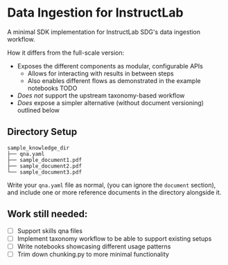 # Data Ingestion for InstructLab

A minimal SDK implementation for InstructLab SDG's data ingestion workflow.

How it differs from the full-scale version:
- Exposes the different components as modular, configurable APIs
    - Allows for interacting with results in between steps
    - Also enables different flows as demonstrated in the example notebooks TODO
- *Does not* support the upstream taxonomy-based workflow
- *Does* expose a simpler alternative (without document versioning) outlined below

## Directory Setup

```
sample_knowledge_dir
├── qna.yaml
├── sample_document1.pdf
├── sample_document2.pdf
└── sample_document3.pdf
```

Write your `qna.yaml` file as normal, (you can ignore the `document` section), and include
one or more reference documents in the directory alongside it.

## Work still needed:
- [ ] Support skills qna files
- [ ] Implement taxonomy workflow to be able to support existing setups
- [ ] Write notebooks showcasing different usage patterns
- [ ] Trim down chunking.py to more minimal functionality
